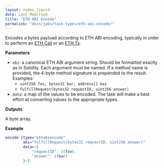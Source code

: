 ```yaml
---
layout: nodes.liquid
date: Last Modified
title: "ETH ABI Encode"
permalink: "docs/jobs/task-types/eth-abi-encode/"
---
```


Encodes a bytes payload according to ETH ABI encoding, typically in order to perform an [ETH Call](/docs/jobs/task-types/eth-call/) or an [ETH Tx](/docs/jobs/task-types/eth-tx/).

**Parameters**

- `abi`: a canonical ETH ABI argument string. Should be formatted exactly as in Solidity. Each argument must be named. If a method name is provided, the 4-byte method signature is prepended to the result. Examples:
    - `uint256 foo, bytes32 bar, address[] baz`
    - `fulfillRequest(bytes32 requestID, uint256 answer)`
- `data`: a map of the values to be encoded. The task will make a best effort at converting values to the appropriate types.

**Outputs**

A byte array.

**Example**

```dot
encode [type="ethabiencode"
        abi="fulfillRequest(bytes32 requestID, uint256 answer)"
        data=<{
            "requestID": $(foo),
            "answer": $(bar)
        }>]
```

